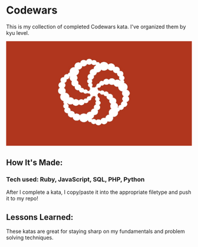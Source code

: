 # Codewars
This is my collection of completed Codewars kata. I've organized them by kyu level.

![codewars flag](images/codewars.jpg)

## How It's Made:
### Tech used: Ruby, JavaScript, SQL, PHP, Python
After I complete a kata, I copy/paste it into the appropriate filetype and push it to my repo!

## Lessons Learned:

These katas are great for staying sharp on my fundamentals and problem solving techniques.